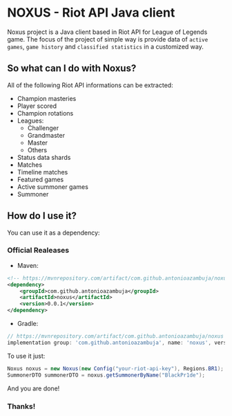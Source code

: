 # NOXUS - Riot API Java client

Noxus project is a Java client based in Riot API for League of Legends game. The focus of the project of simple way is provide data of `active games`, `game history` and `classified statistics` in a customized way.

## So what can I do with Noxus?

All of the following Riot API informations can be extracted:

* Champion masteries
* Player scored
* Champion rotations
* Leagues:
  * Challenger
  * Grandmaster
  * Master
  * Others
* Status data shards
* Matches
* Timeline matches
* Featured games
* Active summoner games
* Summoner

## How do I use it?

You can use it as a dependency:

### Official Realeases

* Maven:
```xml
<!-- https://mvnrepository.com/artifact/com.github.antonioazambuja/noxus -->
<dependency>
    <groupId>com.github.antonioazambuja</groupId>
    <artifactId>noxus</artifactId>
    <version>0.0.1</version>
</dependency>
```

* Gradle:
```groovy
// https://mvnrepository.com/artifact/com.github.antonioazambuja/noxus
implementation group: 'com.github.antonioazambuja', name: 'noxus', version: '0.0.1'
```

To use it just:
```java
Noxus noxus = new Noxus(new Config("your-riot-api-key"), Regions.BR1);
SummonerDTO summonerDTO = noxus.getSummonerByName("BlackPr1de");
```
And you are done!

### Thanks!